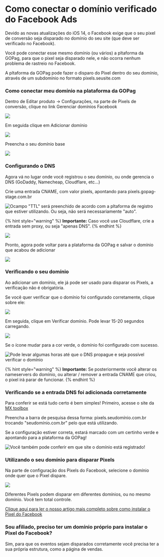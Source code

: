 # Como conectar o domínio verificado do Facebook Ads

Devido as novas atualizações do iOS 14, o Facebook exige que o seu pixel de conversão seja disparado no domínio do seu site (que deve ser verificado no Facebook).

Você pode conectar esse mesmo domínio (ou vários) a pltaforma da GOPag, para que o pixel seja disparado nele, e não ocorra nenhum problema de rastreio no Facebook.

A pltaforma da GOPag pode fazer o disparo do Pixel dentro do seu domínio, através de um subdomínio no formato pixels.seusite.com

### Como conectar meu domínio na plataforma da GOPag

Dentro de Editar produto -> Configurações, na parte de Pixels de conversão, clique no link Gerenciar domínios Facebook

![](/assets/ads/08_fb_menu_dominio.png)

Em seguida clique em Adicionar domínio

![](/assets/ads/09_fb_menu_add_dominio.png)

Preencha o seu domínio base

![](/assets/ads/10_fb_menu_add_dominio_link.png)

### Configurando o DNS

Agora vá no lugar onde você registrou o seu domínio, ou onde gerencia o DNS (GoDaddy, Namecheap, Cloudflare, etc...)

Crie uma entrada CNAME, com valor pixels, apontando para pixels.gopag-stage.com.br

![Ocampo "TTL" será preenchido de acordo com a pltaforma de registro que estiver utilizando. Ou seja, não será necessariamente "auto".](/assets/ads/11_fb_menu_add_dominio_dns.png)

{% hint style="warning" %}
**Importante:** Caso você use Cloudflare, crie a entrada sem proxy, ou seja "apenas DNS".
{% endhint %}

![](/assets/ads/12_fb_menu_add_dominio_proxy.png)

Pronto, agora pode voltar para a plataforma da GOPag e salvar o domínio que acabou de adicionar

![](/assets/ads/13_fb_menu_add_dominio_proxy_confirm.png)

### Verificando o seu domínio

Ao adicionar um domínio, ele já pode ser usado para disparar os Pixels, a verificação não é obrigatória.

Se você quer verificar que o domínio foi configurado corretamente, clique sobre ele:

![](/assets/ads/14_fb_menu_add_dominio_verificar.png)

Em seguida, clique em Verificar domínio. Pode levar 15-20 segundos carregando.

![](/assets/ads/15_fb_menu_add_dominio_verificar_tempo.png)

Se o ícone mudar para a cor verde, o domínio foi configurado com sucesso.

![Pode levar algumas horas até que o DNS propague e seja possível verificar o domínio](/assets/ads/16_fb_menu_add_dominio_verificado.png)

{% hint style="warning" %}
**Importante:** Se posteriormente você alterar os nameservers do domínio, ou alterar / remover a entrada CNAME que criou, o pixel irá parar de funcionar.
{% endhint %}

### Verificando se a entrada DNS foi adicionada corretamente

Para conferir se está tudo certo é bem simples! Primeiro, acesse o site da [MX toolbox](https://mxtoolbox.com/)

Preencha a barra de pesquisa dessa forma: pixels.seudomínio.com.br trocando "seudomínio.com.br" pelo que está utilizando.

Se a configuração estiver correta, estará marcado com um certinho verde e apontando para a plataforma da GOPag!

![Você também pode conferir em que site o domínio está registrado!](/assets/ads/17_fb_menu_add_dominio_mx_toolbox.png)

### Utilizando o seu domínio para disparar Pixels

Na parte de configuração dos Pixels do Facebook, selecione o domínio onde quer que o Pixel dispare.

![](/assets/ads/18_fb_menu_add_dominio_disparos.png)

Diferentes Pixels podem disparar em diferentes domínios, ou no mesmo domínio. Você tem total controle.

[Clique aqui para ler o nosso artigo mais completo sobre como instalar o Pixel do Facebook](/ADS_PIXEL/facebook_ads.md)

### Sou afiliado, preciso ter um domínio próprio para instalar o Pixel do Facebook?

Sim, para que os eventos sejam disparados corretamente você precisa ter a sua própria estrutura, como a página de vendas.